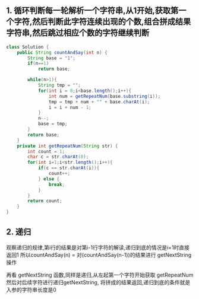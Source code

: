 ## 1. 循环判断每一轮解析一个字符串,从1开始,获取第一个字符,然后判断此字符连续出现的个数,组合拼成结果字符串,然后跳过相应个数的字符继续判断

```java
class Solution {
    public String countAndSay(int n) {
        String base = "1";
        if(n==1)
            return base;

        while(n>1){
            String tmp = "";
            for(int i = 0;i<base.length();i++){
                int num = getRepeatNum(base.substring(i));
                tmp = tmp + num + "" + base.charAt(i);
                i = i + num - 1;
            }
            n--;
            base = tmp;
        }
        return base;
    }
    private int getRepeatNum(String str) {
        int count = 1;
        char c = str.charAt(0);
        for(int i=1;i<str.length();i++){
            if(c == str.charAt(i)){
                count++;
            } else {
                break;
            }
        }
        return count;
    }
}
```

## 2. 递归

观察递归的规律,第i行的结果是对第i-1行字符的解读,递归到底的情况是i=1时直接返回1
所以countAndSay(n) = 对(countAndSay(n-1))的结果进行 getNextString 操作

再看 getNextString 函数,同样是递归,从左起第一个字符开始获取 getRepeatNum 然后对后续字符进行递归getNextString, 将拼成的结果返回,递归到底的条件就是入参的字符串长度是0
